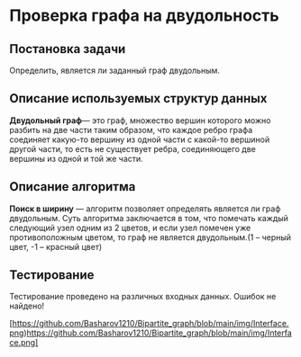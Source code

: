 # Проверка графа на двудольность

## Постановка задачи

Определить, является ли заданный граф двудольным.

## Описание используемых структур данных

**Двудольный граф**— это граф, множество вершин которого можно разбить на две части таким образом, что каждое ребро графа соединяет какую-то вершину из одной части с какой-то вершиной другой части, то есть не существует ребра, соединяющего две вершины из одной и той же части.

## Описание алгоритма

**Поиск в ширину** — алгоритм позволяет определять является ли граф двудольным. Суть алгоритма заключается в том, что помечать каждый следующий узел одним из 2 цветов, и если узел помечен уже противоположным цветом, то граф не является двудольным.(1 – черный цвет, -1 – красный цвет)

## Тестирование

Тестирование проведено на различных входных данных. Ошибок не найдено!

[https://github.com/Basharov1210/Bipartite_graph/blob/main/img/Interface.png)https://github.com/Basharov1210/Bipartite_graph/blob/main/img/Interface.png]
